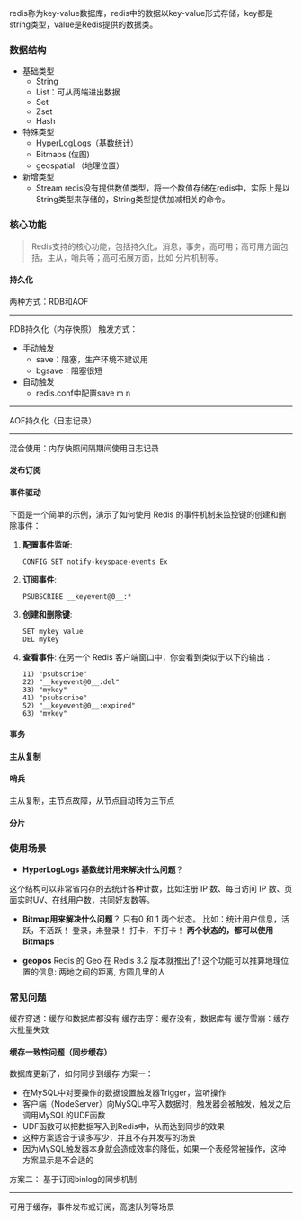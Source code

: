 redis称为key-value数据库，redis中的数据以key-value形式存储，key都是string类型，value是Redis提供的数据类。

### 数据结构

- 基础类型
	- String
	- List：可从两端进出数据
	- Set
	- Zset
	- Hash
- 特殊类型
	- HyperLogLogs（基数统计）
	- Bitmaps (位图)
	- geospatial （地理位置）
- 新增类型
	- Stream
redis没有提供数值类型，将一个数值存储在redis中，实际上是以String类型来存储的，String类型提供加减相关的命令。
### 核心功能
> Redis支持的核心功能，包括持久化，消息，事务，高可用；高可用方面包括，主从，哨兵等；高可拓展方面，比如 分片机制等。

#### 持久化
两种方式：RDB和AOF

---
RDB持久化（内存快照）
触发方式：
- 手动触发
	- save：阻塞，生产环境不建议用
	- bgsave：阻塞很短
- 自动触发
	- redis.conf中配置save m n
---
AOF持久化（日志记录）

---
混合使用：内存快照间隔期间使用日志记录

#### 发布订阅

#### 事件驱动
下面是一个简单的示例，演示了如何使用 Redis 的事件机制来监控键的创建和删除事件：

1. **配置事件监听**:
    

    ```shell
    CONFIG SET notify-keyspace-events Ex
    ```
    
2. **订阅事件**:

    ```shell
    PSUBSCRIBE __keyevent@0__:*
    ```
    
3. **创建和删除键**:
    

    ```shell
    SET mykey value
    DEL mykey
    ```
    
4. **查看事件**: 在另一个 Redis 客户端窗口中，你会看到类似于以下的输出：
    
    
    ```
    11) "psubscribe"
    22) "__keyevent@0__:del"
    33) "mykey"
    41) "psubscribe"
    52) "__keyevent@0__:expired"
    63) "mykey"
    ```
    


#### 事务

#### 主从复制

#### 哨兵
主从复制，主节点故障，从节点自动转为主节点
#### 分片


### 使用场景

- **HyperLogLogs 基数统计用来解决什么问题**？

这个结构可以非常省内存的去统计各种计数，比如注册 IP 数、每日访问 IP 数、页面实时UV、在线用户数，共同好友数等。

- **Bitmap用来解决什么问题**？
只有0 和 1 两个状态。
比如：统计用户信息，活跃，不活跃！ 登录，未登录！ 打卡，不打卡！ **两个状态的，都可以使用 Bitmaps**！

- **geopos**
Redis 的 Geo 在 Redis 3.2 版本就推出了! 这个功能可以推算地理位置的信息: 两地之间的距离, 方圆几里的人

### 常见问题

缓存穿透：缓存和数据库都没有
缓存击穿：缓存没有，数据库有
缓存雪崩：缓存大批量失效

#### 缓存一致性问题（同步缓存）
数据库更新了，如何同步到缓存
方案一：
- 在MySQL中对要操作的数据设置触发器Trigger，监听操作
- 客户端（NodeServer）向MySQL中写入数据时，触发器会被触发，触发之后调用MySQL的UDF函数
- UDF函数可以把数据写入到Redis中，从而达到同步的效果
- 这种方案适合于读多写少，并且不存并发写的场景
- 因为MySQL触发器本身就会造成效率的降低，如果一个表经常被操作，这种方案显示是不合适的

方案二：
基于订阅binlog的同步机制


---

可用于缓存，事件发布或订阅，高速队列等场景
